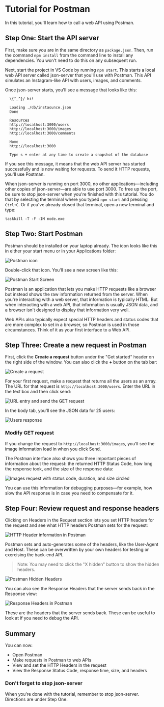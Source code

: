 # Tutorial for Postman

In this tutorial, you'll learn how to call a web API using Postman.

## Step One: Start the API server

First, make sure you are in the same directory as `package.json`. Then, run the command `npm install` from the command line to install any dependencies. You won't need to do this on any subsequent run.

Next, start the project in VS Code by running `npm start`. This starts a local web API server called json-server that you'll use with Postman. This API simulates an Instagram-like API with users, images, and comments.

Once json-server starts, you'll see a message that looks like this:

```
  \{^_^}/ hi!

  Loading ./db/instaounce.json
  Done

  Resources
  http://localhost:3000/users
  http://localhost:3000/images
  http://localhost:3000/comments

  Home
  http://localhost:3000

  Type s + enter at any time to create a snapshot of the database
```

If you see this message, it means that the web API server has started successfully and is now waiting for requests. To send it HTTP requests, you'll use Postman.

When json-server is running on port 3000, no other applications—including other copies of json-server—are able to use port 3000. To free up the port, be sure to stop json-server when you're finished with this tutorial. You do that by selecting the terminal where you typed `npm start` and pressing `Ctrl+C`. Or if you've already closed that terminal, open a new terminal and type:

```
taskkill -T -F -IM node.exe
```

## Step Two: Start Postman

Postman should be installed on your laptop already. The icon looks like this in either your start menu or in your Applications folder:

![Postman icon](./etc/postman-icon.png)

Double-click that icon. You'll see a new screen like this:

![Postman Start Screen](./etc/postman-start-screen.png)

Postman is an application that lets you make HTTP requests like a browser but instead shows the raw information returned from the server. When you're interacting with a web server, that information is typically HTML. But when interacting with a web API, that information is usually JSON data, and a browser isn't designed to display that information very well.

Web APIs also typically expect special HTTP headers and status codes that are more complex to set in a browser, so Postman is used in those circumstances. Think of it as your first interface to a Web API.

## Step Three: Create a new request in Postman

First, click the **Create a request** button under the "Get started" header on the right side of the window. You can also click the **+** button on the tab bar:

![Create a request](./etc/create-request.png)

For your first request, make a request that returns all the users as an array. The URL for that request is `http://localhost:3000/users`. Enter the URL in the text box and then click send:

![URL entry and send the GET request](./etc/get-request-and-send.png)

In the body tab, you'll see the JSON data for 25 users:

![Users response](./etc/get-request-users.png)

### Modify GET request

If you change the request to `http://localhost:3000/images`, you'll see the image information load in when you click Send.

The Postman interface also shows you three important pieces of information about the request: the returned HTTP Status Code, how long the response took, and the size of the response data:

![Images request with status code, duration, and size circled](./etc/images-request-with-details.png)

You can use this information for debugging purposes—for example, how slow the API response is in case you need to compensate for it.

## Step Four: Review request and response headers

Clicking on Headers in the Request section lets you set HTTP headers for the request and see what HTTP headers Postman sets for the request:

![HTTP Header information in Postman](./etc/headers-in-postman.png)

Postman sets and auto-generates some of the headers, like the User-Agent and Host. These can be overwritten by your own headers for testing or exercising the back-end API.

>Note: You may need to click the "X hidden" button to show the hidden headers.

![Postman Hidden Headers](./etc/hidden-headers-in-postman.png)

You can also see the Response Headers that the server sends back in the Response view:

![Response Headers in Postman](./etc/response-headers-in-postman.png)

These are the headers that the server sends back. These can be useful to look at if you need to debug the API.

## Summary

You can now:

- Open Postman
- Make requests in Postman to web APIs
- View and set the HTTP Headers in the request
- View the Response Status Code, response time, size, and headers

### Don't forget to stop json-server

When you're done with the tutorial, remember to stop json-server. Directions are under Step One.
